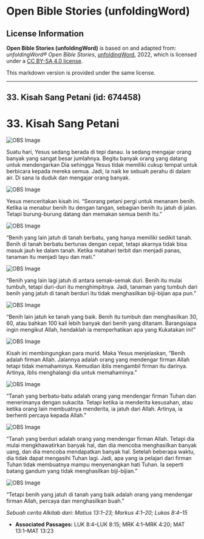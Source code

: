 # Open Bible Stories (unfoldingWord)

## License Information

**Open Bible Stories (unfoldingWord)** is based on and adapted from: _unfoldingWord® Open Bible Stories_, [unfoldingWord](https://unfoldingword.org/utw), 2022, which is licensed under a [CC BY-SA 4.0 license](https://creativecommons.org/licenses/by-sa/4.0/legalcode.en).

This markdown version is provided under the same license.



--------------------------------

## 33. Kisah Sang Petani (id: 674458)

33\. Kisah Sang Petani
======================

![OBS Image](https://cdn.door43.org/obs/jpg/360px/obs-en-33-01.jpg)

Suatu hari, Yesus sedang berada di tepi danau. Ia sedang mengajar orang banyak yang sangat besar jumlahnya. Begitu banyak orang yang datang untuk mendengarkan Dia sehingga Yesus tidak memiliki cukup tempat untuk berbicara kepada mereka semua. Jadi, Ia naik ke sebuah perahu di dalam air. Di sana Ia duduk dan mengajar orang banyak.

![OBS Image](https://cdn.door43.org/obs/jpg/360px/obs-en-33-02.jpg)

Yesus menceritakan kisah ini. “Seorang petani pergi untuk menanam benih. Ketika ia menabur benih itu dengan tangan, sebagian benih itu jatuh di jalan. Tetapi burung\-burung datang dan memakan semua benih itu.”

![OBS Image](https://cdn.door43.org/obs/jpg/360px/obs-en-33-03.jpg)

“Benih yang lain jatuh di tanah berbatu, yang hanya memiliki sedikit tanah. Benih di tanah berbatu bertunas dengan cepat, tetapi akarnya tidak bisa masuk jauh ke dalam tanah. Ketika matahari terbit dan menjadi panas, tanaman itu menjadi layu dan mati.”

![OBS Image](https://cdn.door43.org/obs/jpg/360px/obs-en-33-04.jpg)

“Benih yang lain lagi jatuh di antara semak\-semak duri. Benih itu mulai tumbuh, tetapi duri\-duri itu menghimpitnya. Jadi, tanaman yang tumbuh dari benih yang jatuh di tanah berduri itu tidak menghasilkan biji\-bijian apa pun.”

![OBS Image](https://cdn.door43.org/obs/jpg/360px/obs-en-33-05.jpg)

“Benih lain jatuh ke tanah yang baik. Benih itu tumbuh dan menghasilkan 30, 60, atau bahkan 100 kali lebih banyak dari benih yang ditanam. Barangsiapa ingin mengikut Allah, hendaklah ia memperhatikan apa yang Kukatakan ini!”

![OBS Image](https://cdn.door43.org/obs/jpg/360px/obs-en-33-06.jpg)

Kisah ini membingungkan para murid. Maka Yesus menjelaskan, “Benih adalah firman Allah. Jalannya adalah orang yang mendengar firman Allah tetapi tidak memahaminya. Kemudian iblis mengambil firman itu darinya. Artinya, iblis menghalangi dia untuk memahaminya.”

![OBS Image](https://cdn.door43.org/obs/jpg/360px/obs-en-33-07.jpg)

“Tanah yang berbatu\-batu adalah orang yang mendengar firman Tuhan dan menerimanya dengan sukacita. Tetapi ketika ia menderita kesusahan, atau ketika orang lain membuatnya menderita, ia jatuh dari Allah. Artinya, ia berhenti percaya kepada Allah.”

![OBS Image](https://cdn.door43.org/obs/jpg/360px/obs-en-33-08.jpg)

“Tanah yang berduri adalah orang yang mendengar firman Allah. Tetapi dia mulai mengkhawatirkan banyak hal, dan dia mencoba menghasilkan banyak uang, dan dia mencoba mendapatkan banyak hal. Setelah beberapa waktu, dia tidak dapat mengasihi Tuhan lagi. Jadi, apa yang ia pelajari dari firman Tuhan tidak membuatnya mampu menyenangkan hati Tuhan. Ia seperti batang gandum yang tidak menghasilkan biji\-bijian.”

![OBS Image](https://cdn.door43.org/obs/jpg/360px/obs-en-33-09.jpg)

“Tetapi benih yang jatuh di tanah yang baik adalah orang yang mendengar firman Allah, percaya dan menghasilkan buah.”

*Sebuah cerita Alkitab dari: Matius 13:1–23; Markus 4:1–20; Lukas 8:4–15*

* **Associated Passages:** LUK 8:4–LUK 8:15; MRK 4:1–MRK 4:20; MAT 13:1–MAT 13:23

